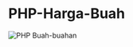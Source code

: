 # PHP-Harga-Buah

![PHP Buah-buahan](https://user-images.githubusercontent.com/80883842/144770715-29deffee-cce5-4aaf-8cbb-cc2a29049d38.JPG)
